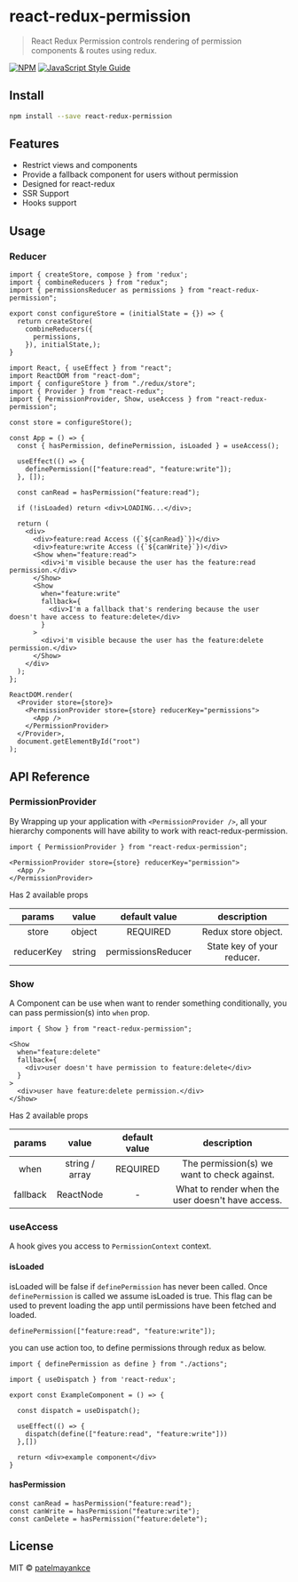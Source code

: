 # react-redux-permission

> React Redux Permission controls rendering of permission components & routes using redux.

[![NPM](https://img.shields.io/npm/v/react-redux-permission.svg)](https://www.npmjs.com/package/react-redux-permission) [![JavaScript Style Guide](https://img.shields.io/badge/code_style-standard-brightgreen.svg)](https://standardjs.com)

## Install

```bash
npm install --save react-redux-permission
```

## Features
- Restrict views and components
- Provide a fallback component for users without permission
- Designed for react-redux
- SSR Support
- Hooks support


## Usage

### Reducer

```tsx
import { createStore, compose } from 'redux';
import { combineReducers } from "redux";
import { permissionsReducer as permissions } from "react-redux-permission";

export const configureStore = (initialState = {}) => {
  return createStore(
    combineReducers({
      permissions,
    }), initialState,);
}
```

```tsx
import React, { useEffect } from "react";
import ReactDOM from "react-dom";
import { configureStore } from "./redux/store";
import { Provider } from "react-redux";
import { PermissionProvider, Show, useAccess } from "react-redux-permission";

const store = configureStore();

const App = () => {
  const { hasPermission, definePermission, isLoaded } = useAccess();

  useEffect(() => {
    definePermission(["feature:read", "feature:write"]);
  }, []);

  const canRead = hasPermission("feature:read");

  if (!isLoaded) return <div>LOADING...</div>;

  return (
    <div>
      <div>feature:read Access ({`${canRead}`})</div>
      <div>feature:write Access ({`${canWrite}`})</div>
      <Show when="feature:read">
        <div>i'm visible because the user has the feature:read permission.</div>
      </Show>
      <Show
        when="feature:write"
        fallback={
          <div>I'm a fallback that's rendering because the user doesn't have access to feature:delete</div>
        }
      >
        <div>i'm visible because the user has the feature:delete permission.</div>
      </Show>
    </div>
  );
};

ReactDOM.render(
  <Provider store={store}>
    <PermissionProvider store={store} reducerKey="permissions">
      <App />
    </PermissionProvider>
  </Provider>,
  document.getElementById("root")
);
```

## API Reference

### PermissionProvider

By Wrapping up your application with `<PermissionProvider />`, all your  hierarchy components will have ability to work with react-redux-permission.

```tsx
import { PermissionProvider } from "react-redux-permission";

<PermissionProvider store={store} reducerKey="permission">
  <App />
</PermissionProvider>
```

Has 2 available props

|    params    |   value  |             default value            |   description    |
|:------------:|:--------:|:------------------------------------:|:----------------:|
|    store  |  object  |               REQUIRED               | Redux store object. |
|    reducerKey  |  string  |               permissionsReducer               | State key of your reducer. |

### Show

A Component can be use when want to render something conditionally, you can pass permission(s) into `when` prop.

```tsx
import { Show } from "react-redux-permission";

<Show
  when="feature:delete"
  fallback={
    <div>user doesn't have permission to feature:delete</div>
  }
>
  <div>user have feature:delete permission.</div>
</Show>
```

Has 2 available props

|    params    |   value  |             default value            |   description    |
|:------------:|:--------:|:------------------------------------:|:----------------:|
|    when  |  string / array  |               REQUIRED               | The permission(s) we want to check against. |
|    fallback  |  ReactNode  |               -               | What to render when the user doesn't have access. |

### useAccess

A hook gives you access to `PermissionContext` context.

#### isLoaded

isLoaded will be false if `definePermission` has never been called. Once `definePermission` is called we assume isLoaded is true. This flag can be used to prevent loading the app until permissions have been fetched and loaded.

```tsx
definePermission(["feature:read", "feature:write"]);
```

you can use action too, to define permissions through redux as below.

```tsx
import { definePermission as define } from "./actions";

import { useDispatch } from 'react-redux';

export const ExampleComponent = () => {

  const dispatch = useDispatch();

  useEffect(() => {
    dispatch(define(["feature:read", "feature:write"]))
  },[])

  return <div>example component</div>
}
```

#### hasPermission

```tsx
const canRead = hasPermission("feature:read");
const canWrite = hasPermission("feature:write");
const canDelete = hasPermission("feature:delete");
```

## License

MIT © [patelmayankce](https://github.com/patelmayankce)
